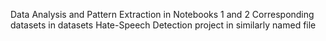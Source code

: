 Data Analysis and Pattern Extraction in Notebooks 1 and 2
Corresponding datasets in datasets
Hate-Speech Detection project in similarly named file
